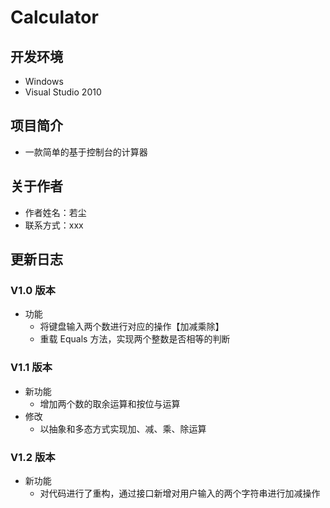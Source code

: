 # Calculator

## 开发环境

- Windows
- Visual Studio 2010

## 项目简介

- 一款简单的基于控制台的计算器

## 关于作者

- 作者姓名：若尘
- 联系方式：xxx

## 更新日志

### V1.0 版本

- 功能
  - 将键盘输入两个数进行对应的操作【加减乘除】
  - 重载 Equals 方法，实现两个整数是否相等的判断

### V1.1 版本

- 新功能
  - 增加两个数的取余运算和按位与运算
- 修改
  - 以抽象和多态方式实现加、减、乘、除运算

### V1.2 版本

- 新功能
  - 对代码进行了重构，通过接口新增对用户输入的两个字符串进行加减操作

